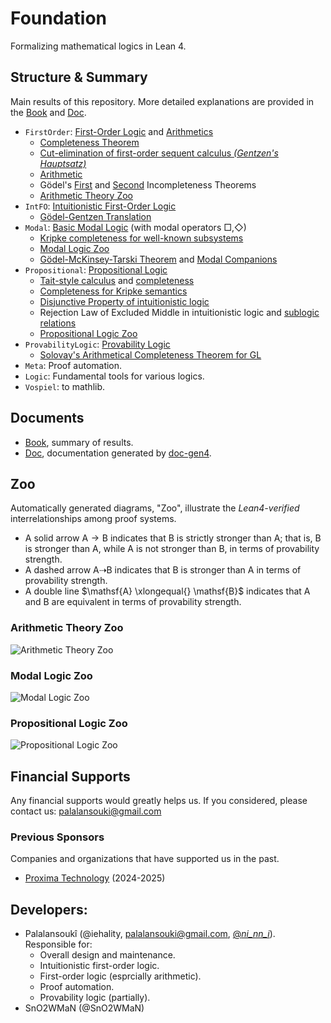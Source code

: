 [Book]: https://formalizedformallogic.github.io/Foundation/book
[Doc]: https://FormalizedFormalLogic.github.io/Foundation/doc

# Foundation

Formalizing mathematical logics in Lean 4.

## Structure & Summary

Main results of this repository. More detailed explanations are provided in the [Book] and [Doc].

- `FirstOrder`: [First-Order Logic][first_order] and [Arithmetics][arith]
  - [Completeness Theorem][first_order:completeness]
  - [Cut-elimination of first-order sequent calculus _(Gentzen's Hauptsatz)_][first_order:haupstaz]
  - [Arithmetic][arith]
  - Gödel's [First][arith:goedel_it1] and [Second][arith:goedel_it2] Incompleteness Theorems
  - [Arithmetic Theory Zoo](#arithmetic-theory-zoo)
- `IntFO`: [Intuitionistic First-Order Logic][first_order]
  - [Gödel-Gentzen Translation][first_order:goedel_translation]
- `Modal`: [Basic Modal Logic][modal:logic] (with modal operators $\Box, \Diamond$)
  - [Kripke completeness for well-known subsystems][modal:logic_kripke_completeness]
  - [Modal Logic Zoo](#modal-logic-zoo)
  - [Gödel-McKinsey-Tarski Theorem][modal:gmt_theorem] and [Modal Companions](modal:companion)
- `Propositional`: [Propositional Logic][prop]
  - [Tait-style calculus][prop:classical_tait] and [completeness][prop:classical_tait_complete]
  - [Completeness for Kripke semantics][prop:kripke]
  - [Disjunctive Property of intuitionistic logic][prop:int_disjunctive]
  - Rejection Law of Excluded Middle in intuitionistic logic and [sublogic relations][prop:sublogics]
  - [Propositional Logic Zoo](#propositional-logic-zoo)
- `ProvabilityLogic`: [Provability Logic][provability_logic]
  - [Solovay's Arithmetical Completeness Theorem for GL][provability_logic:GL_arith_complete]
- `Meta`: Proof automation.
- `Logic`: Fundamental tools for various logics.
- `Vospiel`: to mathlib.


[prop]: ./Foundation/Propositional
[prop:classical_tait]: ./Foundation/Propositional/Tait/Calculus.lean
[prop:classical_tait_complete]: ./Foundation/Propositional/Classical/Tait.lean
[prop:classical_complete]: ./Foundation/Propositional/Classical/Tait.lean
[prop:kripke]: ./Foundation/Propositional/Kripke
[prop:int_disjunctive]: ./Foundation/Propositional/Kripke/Hilbert/Int.lean
[prop:sublogics]: ./Foundation/Propositional/Logic/Sublogic.lean
[first_order]: https://formalizedformallogic.github.io/Foundation/book/first_order/index.html
[first_order:completeness]: https://formalizedformallogic.github.io/Foundation/book/first_order/completeness.html
[first_order:haupstaz]: ./Foundation/FirstOrder/Hauptsatz.lean
[first_order:goedel_translation]: ./Foundation/IntFO/Translation.lean
[arith]: https://formalizedformallogic.github.io/Foundation/book/first_order/arithmetics.html
[arithmetization]: ./Foundation/Arithmetization
[arith:goedel_it1]: https://formalizedformallogic.github.io/Foundation/book/first_order/goedel1.html
[arith:goedel_it2]: https://formalizedformallogic.github.io/Foundation/book/first_order/goedel2.html
[modal:logic]: ./Foundation/Modal
[modal:logic_kripke_completeness]: ./Foundation/Modal/Kripke/Hilbert
[modal:gmt_theorem]: ./Foundation/Modal/ModalCompanion/Int.lean
[modal:companion]: ./Foundation/Modal/ModalCompanion
[provability_logic]: ./Foundation/ProvabilityLogic
[provability_logic:GL_arith_complete]: ./Foundation/ProvabilityLogic/GL/Completeness.lean

## Documents

- [Book], summary of results.
- [Doc], documentation generated by [doc-gen4](https://github.com/leanprover/doc-gen4).

## Zoo

Automatically generated diagrams, "Zoo", illustrate the *Lean4-verified* interrelationships among proof systems.

- A solid arrow $\mathsf{A} \rightarrow \mathsf{B}$ indicates that $\mathsf{B}$ is strictly stronger than $\mathsf{A}$; that is, $\mathsf{B}$ is stronger than $\mathsf{A}$, while $\mathsf{A}$ is not stronger than $\mathsf{B}$, in terms of provability strength.
- A dashed arrow $\mathsf{A} \dashrightarrow \mathsf{B}$ indicates that $\mathsf{B}$ is stronger than $\mathsf{A}$ in terms of provability strength.
- A double line $\mathsf{A} \xlongequal{} \mathsf{B}$ indicates that $\mathsf{A}$ and $\mathsf{B}$ are equivalent in terms of provability strength.

### Arithmetic Theory Zoo

![Arithmetic Theory Zoo](https://formalizedformallogic.github.io/Foundation/book/assets/arith_zoo.png)

### Modal Logic Zoo

![Modal Logic Zoo](https://formalizedformallogic.github.io/Foundation/book/assets/modal_zoo.png)

### Propositional Logic Zoo

![Propositional Logic Zoo](https://formalizedformallogic.github.io/Foundation/book/assets/propositional_zoo.png)

## Financial Supports

Any financial supports would greatly helps us. If you considered, please contact us: [palalansouki@gmail.com](mailto:palalansouki@gmail.com)

### Previous Sponsors

Companies and organizations that have supported us in the past.

- [Proxima Technology](https://proxima-ai-tech.com) (2024-2025)

## Developers:
- Palalansoukî (@iehality, [palalansouki@gmail.com](mailto:palalansouki@gmail.com), [@_ni_nn_i_](https://x.com/_ni_nn_i_)).
  Responsible for:
  - Overall design and maintenance.
  - Intuitionistic first-order logic.
  - First-order logic (esprcially arithmetic).
  - Proof automation.
  - Provability logic (partially).
- SnO2WMaN (@SnO2WMaN)

